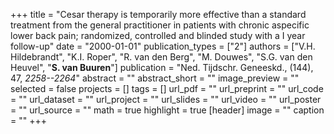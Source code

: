 +++
title = "Cesar therapy is temporarily more effective than a standard treatment from the general practitioner in patients with chronic aspecific lower back pain; randomized, controlled and blinded study with a I year follow-up"
date = "2000-01-01"
publication_types = ["2"]
authors = ["V.H. Hildebrandt", "K.I. Roper", "R. van den Berg", "M. Douwes", "S.G. van den Heuvel", "**S. van Buuren**"]
publication = "Ned. Tijdschr. Geneeskd., (144), 47, _2258--2264_"
abstract = ""
abstract_short = ""
image_preview = ""
selected = false
projects = []
tags = []
url_pdf = ""
url_preprint = ""
url_code = ""
url_dataset = ""
url_project = ""
url_slides = ""
url_video = ""
url_poster = ""
url_source = ""
math = true
highlight = true
[header]
image = ""
caption = ""
+++
